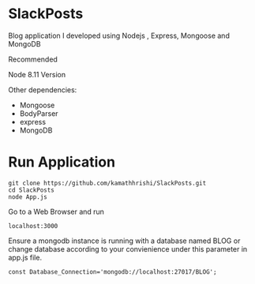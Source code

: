 # SlackPosts
Blog application I developed using Nodejs , Express,  Mongoose and MongoDB 

Recommended

Node 8.11 Version 

Other dependencies:

<ul>
  <li>Mongoose</li>
  <li>BodyParser</li>
  <li>express</li>
  <li>MongoDB</li>
</ul>



<h1>Run Application</h1>

```
git clone https://github.com/kamathhrishi/SlackPosts.git
cd SlackPosts
node App.js
```

Go to a Web Browser and run 

```
localhost:3000
```

Ensure a mongodb instance is running with a database named BLOG or change database according to your convienience under this parameter in app.js file. 


```
const Database_Connection='mongodb://localhost:27017/BLOG';
```
